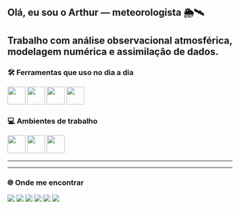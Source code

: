 ## Olá, eu sou o Arthur — meteorologista 🌦️🛰️

Trabalho com análise observacional atmosférica, modelagem numérica e assimilação de dados.  
---

### 🛠️ Ferramentas que uso no dia a dia

<p>
  <img src="https://cdn.jsdelivr.net/gh/devicons/devicon/icons/python/python-original.svg" width="40" />
  <img src="https://cdn.jsdelivr.net/gh/devicons/devicon/icons/r/r-original.svg" width="40" />
  <img src="https://cdn.jsdelivr.net/gh/devicons/devicon/icons/bash/bash-original.svg" width="40" />
  <img src="https://cdn.jsdelivr.net/gh/devicons/devicon/icons/git/git-original.svg" width="40" />
</p>

### 💻 Ambientes de trabalho

<p>
  <img src="https://cdn.jsdelivr.net/gh/devicons/devicon/icons/vscode/vscode-original.svg" width="40" />
  <img src="https://cdn.jsdelivr.net/gh/devicons/devicon/icons/linux/linux-original.svg" width="40" />
  <img src="https://upload.wikimedia.org/wikipedia/commons/3/38/Jupyter_logo.svg" width="40" />
</p>

---
---

### 🌐 Onde me encontrar

<p>
  <a href="https://youtube.com/" target="_blank"><img src="https://img.shields.io/badge/YouTube-FF0000?style=for-the-badge&logo=youtube&logoColor=white"/></a>
  <a href="https://instagram.com/" target="_blank"><img src="https://img.shields.io/badge/Instagram-E4405F?style=for-the-badge&logo=instagram&logoColor=white"/></a>
  <a href="https://twitch.tv/" target="_blank"><img src="https://img.shields.io/badge/Twitch-9146FF?style=for-the-badge&logo=twitch&logoColor=white"/></a>
  <a href="https://discord.com/" target="_blank"><img src="https://img.shields.io/badge/Discord-5865F2?style=for-the-badge&logo=discord&logoColor=white"/></a>
  <a href="mailto:arthur@email.com"><img src="https://img.shields.io/badge/Gmail-D14836?style=for-the-badge&logo=gmail&logoColor=white"/></a>
  <a href="https://linkedin.com/in/arthur-meteorologista" target="_blank"><img src="https://img.shields.io/badge/LinkedIn-0077B5?style=for-the-badge&logo=linkedin&logoColor=white"/></a>
</p>
